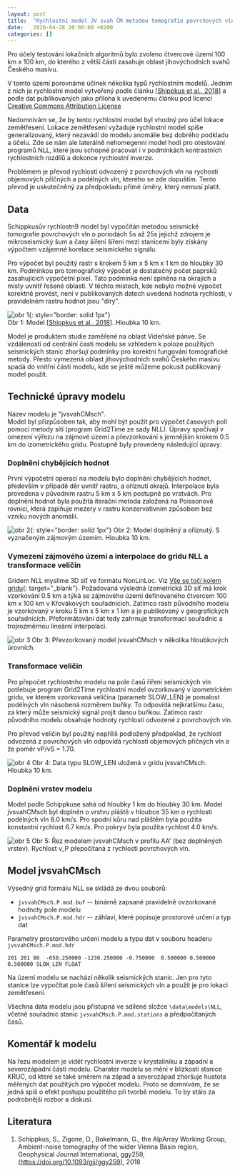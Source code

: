 ```yaml
---
layout: post
title:  "Rychlostní model JV svah ČM metodou tomografie povrchových vln "
date:   2020-04-28 20:00:00 +0200
categories: []
---
```



Pro účely testování lokačních algoritmů bylo zvoleno čtvercové území 100 km x 100 km,
do kterého z větší části zasahuje oblast jihovýchodních svahů Českého masívu.

V tomto území porovnáme účinek několika typů rychlostním modelů. 
Jedním z nich je rychlostni model vytvořený podle článku \[[Shippkus et al., 2018](#schippkus2018)\]
a podle dat publikovaných jako příloha k uvedenému článku
pod licencí [Creative Commons Attribution License](http://creativecommons.org/licenses/by/4.0/)

Nedomnívám se, že by tento rychlostní model byl vhodný pro účel lokace zemětřesení.
Lokace zemětřesení vyžaduje rychlostní model spíše generalizovaný, který nezavádí
do modelu anomálie bez dobrého podkladu a účelu.
Zde se nám ale laterálně nehomegenní  model hodí pro otestování programů NLL, které jsou schopné
pracovat i v podmínkách kontrastních rychlostních rozdílů a dokonce rychlostní inverze.

Problémem je převod rychlostí odvozený z povrchových vln na rychosti objemových příčných a podélných vln,
kterého se zde dopuštím. Tento převod je uskutečněný za předpokladu přímé úměry, který nemusí platit.

## Data

Schippkusův rychlostn9 model byl vypočítán metodou seismické tomografie povrchových vln
o poriodách 5s až 25s jejichž zdrojem je mikroseismický šum a časy šíření šíření mezi stanicemi
byly získány výpočtem vzájemné korelace seismického signálu.

Pro výpočet byl použitý rastr s krokem 5 km x 5 km x 1 km do hloubky 30 km. Podmínkou pro tomografický
výpočet je dostatečný počet paprsků zasahujících výpočetní pixel. Tato podmínka není splněna na okrajích
a místy uvnitř řešené oblasti. V těchto místech, kde nebylo možné výpočet korektně provést, není
v publikovaných datech uvedená hodnota rychlosti, v pravidelném rastru hodnot jsou "díry".

![obr 1]({{site.baseurl}}/img/jvsvahCMsch_img1.png){: style="border: solid 1px"}   
Obr 1: Model \[[Shippkus et al., 2018](#schippkus2018)\]. Hloubka 10 km.

Model je produktem studie zaměřené na oblast Vídeňské pánve. Se vzdáleností od centrální časti modelu
se vzhledem k poloze použitých seismických stanic zhoršují podmínky pro korektní fungování tomografické metody.
Přesto vymezená oblast jihovýchodních svahů Českého masívu spadá do vnitřní části modelu, kde se ještě
můžeme pokusit publikovaný model použít.

## Technické úpravy modelu

Název modelu je "jvsvahCMsch".   
Model byl přizpůsoben tak, aby mohl být použit pro výpočet časových polí pomocí metody sítí
(program Grid2Time ze sady NLL). Úpravy spočívají v omezení výřezu na zájmové území a převzorkování
s jemnějším krokem 0.5 km do izometrického gridu.
Postupně byly provedeny následující úpravy:

### Doplnění chybějících hodnot

První výpočetní operací na modelu bylo doplnění chybějících hodnot,
především v případě děr uvnitř rastru, a oříznutí okrajů.
Interpolace byla provedena v původním rastru 5 km x 5 km postupně po vrstvách.
Pro doplnění hodnot byla použitá iterační metoda založená na Poissonově rovnici, která zaplňuje
mezery v rastru konzervativním způsobem bez vzniku nových anomálií.

![obr 2]({{site.baseurl}}/img/jvsvahCMsch_img2.png){: style="border: solid 1px"}
Obr 2: Model doplněný a oříznutý. S vyznačeným zájmovým územím. Hloubka 10 km.

### Vymezení zájmového území a interpolace do gridu NLL a transformace veličin

Gridem NLL myslíme 3D síť ve formátu NonLinLoc.
Viz [Vše se točí kolem gridu]({{site.baseurl}}/2020/04/26/Grid.html){: target="_blank"}.
Požadovaná výsledná izometrická 3D síť má krok vzorkování 0.5 km a
týká se zájmového území definovaného čtvercem 100 km x 100 km v Křovákových souřadnicích.
Zatímco rastr původního modelu je vzorkovaný v kroku 5 km x 5 km x 1 km a
je publikovaný v geografických souřadnicích.
Přeformátování dat tedy zahrnuje transformaci souřadnic a trojrozměrnou lineární interpolaci.

![obr 3]({{site.baseurl}}/img/jvsvahCMsch6_img3.png)
Obr 3: Převzorkovaný model jvsvahCMsch v několika hloubkových úrovních.


### Transformace veličin

Pro přepočet rychlostnho modelu na pole časů říření seismických vln potřebuje program Grid2Time
rychlostní model ovzorkovaný v izometrickém gridu, ve kterém vzorkovaná veličina
(parametr SLOW\_LEN) je pomalost podélných vln násobená rozměrem buňky.
To odpovídá nejkratšímu času, za který může seismický signál projít danou buňkou.
Zatímco rastr původního modelu obsahuje hodnoty rychlosti odvozené z povrchových vln.

Pro převod veličin byl použitý nepříliš podložený předpoklad, že
rychlost odvozená z povrchových vln odpovídá rychlosti objemových příčných vln
a že poměr vP/vS = 1.70.

![obr 4]({{site.baseurl}}/img/jvsvahCMsch_img4.png)
Obr 4: Data typu SLOW\_LEN uložená v gridu jvsvahCMsch. Hloubka 10 km.

### Doplnění vrstev modelu

Model podle Schippkuse sahá od hloubky 1 km do hloubky 30 km.
Model jvsvahCMsch byl doplněn o vrstvu pláště v hloubce 35 km o rychlosti podélných vln 8.0 km/s.
Pro spodní kůru nad pláštěm byla použita konstantní rychlost 6.7 km/s.
Pro pokryv byla použita rychlost 4.0 km/s.


![obr 5]({{site.baseurl}}/img/jvsvahCMsch_img5.png)
Obr 5: Řez modelem jvsvahCMsch v profilu AA' (bez doplněných vrstev).
Rychlost v_P přepočítaná z rychlosti povrchových vln.

## Model jvsvahCMsch

Výsedný grid formálu NLL se skládá ze dvou souborů:
- `jvsvahCMsch.P.mod.buf` -- binárně zapsané pravidelně ovzorkované hodnoty pole modelu
- `jvsvahCMsch.P.mod.hdr` -- záhlaví, které popisuje prostorové určení a typ dat

Parametry prostorového určení modelu a typu dat v souboru headeru `jvsvahCMsch.P.mod.hdr`
```
201 201 80  -650.250000 -1230.250000 -0.750000  0.500000 0.500000 0.500000 SLOW_LEN FLOAT
```

Na území modelu se nachází několik seismických stanic. Jen pro tyto stanice lze vypočítat
pole časů šíření seismických vln a použít je pro lokaci zemětřesení.

Všechna data modelu jsou přístupná ve sdílené složce `\data\models\NLL`, včetně souřadnic
stanic `jvsvahCMsch.P.mod.stations` a předpočítaných časů.

## Komentář k modelu

Na řezu modelem je vidět rychlostní inverze v krystaliniku a západní a severozápadní části modelu.
Charater modelu se mění v blízkosti stanice KRUC, od které se také směrem na západ a severozápad zhoršuje
hustota měřených dat použitých pro výpočet modelu. Proto se domnívám, že se jedná spíš o efekt postupu
použitého při tvorbě modelu.
To by stálo za podrobnější rozbor a diskusi.



## Literatura

1. <a id="schippkus2018"></a>Schippkus, S., Zigone, D., Bokelmann, G., the AlpArray Working Group, Ambient-noise tomography of the wider Vienna Basin region, Geophysical Journal International, ggy259, [(https://doi.org/10.1093/gji/ggy259)](https://doi.org/10.1093/gji/ggy259), 2018


